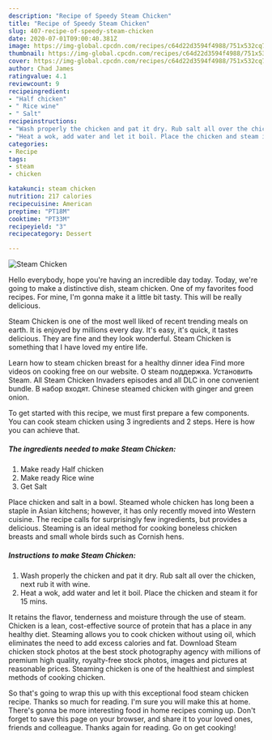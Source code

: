 ```yaml
---
description: "Recipe of Speedy Steam Chicken"
title: "Recipe of Speedy Steam Chicken"
slug: 407-recipe-of-speedy-steam-chicken
date: 2020-07-01T09:00:40.381Z
image: https://img-global.cpcdn.com/recipes/c64d22d3594f4988/751x532cq70/steam-chicken-recipe-main-photo.jpg
thumbnail: https://img-global.cpcdn.com/recipes/c64d22d3594f4988/751x532cq70/steam-chicken-recipe-main-photo.jpg
cover: https://img-global.cpcdn.com/recipes/c64d22d3594f4988/751x532cq70/steam-chicken-recipe-main-photo.jpg
author: Chad James
ratingvalue: 4.1
reviewcount: 9
recipeingredient:
- "Half chicken"
- " Rice wine"
- " Salt"
recipeinstructions:
- "Wash properly the chicken and pat it dry. Rub salt all over the chicken, next rub it with wine."
- "Heat a wok, add water and let it boil. Place the chicken and steam it for 15 mins."
categories:
- Recipe
tags:
- steam
- chicken

katakunci: steam chicken 
nutrition: 217 calories
recipecuisine: American
preptime: "PT18M"
cooktime: "PT33M"
recipeyield: "3"
recipecategory: Dessert

---
```



![Steam Chicken](https://img-global.cpcdn.com/recipes/c64d22d3594f4988/751x532cq70/steam-chicken-recipe-main-photo.jpg)

Hello everybody, hope you're having an incredible day today. Today, we're going to make a distinctive dish, steam chicken. One of my favorites food recipes. For mine, I'm gonna make it a little bit tasty. This will be really delicious.

Steam Chicken is one of the most well liked of recent trending meals on earth. It is enjoyed by millions every day. It's easy, it's quick, it tastes delicious. They are fine and they look wonderful. Steam Chicken is something that I have loved my entire life.

Learn how to steam chicken breast for a healthy dinner idea Find more videos on cooking free on our website. О steam поддержка. Установить Steam. All Steam Chicken Invaders episodes and all DLC in one convenient bundle. В набор входят. Chinese steamed chicken with ginger and green onion.


To get started with this recipe, we must first prepare a few components. You can cook steam chicken using 3 ingredients and 2 steps. Here is how you can achieve that.

##### The ingredients needed to make Steam Chicken:

1. Make ready Half chicken
1. Make ready  Rice wine
1. Get  Salt


Place chicken and salt in a bowl. Steamed whole chicken has long been a staple in Asian kitchens; however, it has only recently moved into Western cuisine. The recipe calls for surprisingly few ingredients, but provides a delicious. Steaming is an ideal method for cooking boneless chicken breasts and small whole birds such as Cornish hens. 

##### Instructions to make Steam Chicken:

1. Wash properly the chicken and pat it dry. Rub salt all over the chicken, next rub it with wine.
1. Heat a wok, add water and let it boil. Place the chicken and steam it for 15 mins.


It retains the flavor, tenderness and moisture through the use of steam. Chicken is a lean, cost-effective source of protein that has a place in any healthy diet. Steaming allows you to cook chicken without using oil, which eliminates the need to add excess calories and fat. Download Steam chicken stock photos at the best stock photography agency with millions of premium high quality, royalty-free stock photos, images and pictures at reasonable prices. Steaming chicken is one of the healthiest and simplest methods of cooking chicken. 

So that's going to wrap this up with this exceptional food steam chicken recipe. Thanks so much for reading. I'm sure you will make this at home. There's gonna be more interesting food in home recipes coming up. Don't forget to save this page on your browser, and share it to your loved ones, friends and colleague. Thanks again for reading. Go on get cooking!
